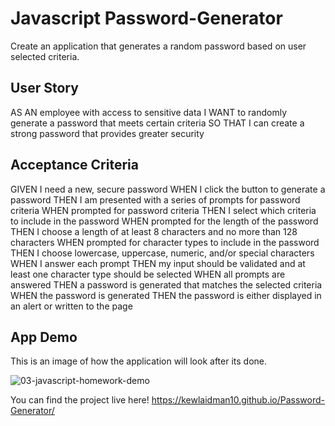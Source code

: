 # Javascript Password-Generator
Create an application that generates a random password based on user selected criteria.

## User Story 

AS AN employee with access to sensitive data
I WANT to randomly generate a password that meets certain criteria
SO THAT I can create a strong password that provides greater security

## Acceptance Criteria

GIVEN I need a new, secure password
WHEN I click the button to generate a password
THEN I am presented with a series of prompts for password criteria
WHEN prompted for password criteria
THEN I select which criteria to include in the password
WHEN prompted for the length of the password
THEN I choose a length of at least 8 characters and no more than 128 characters
WHEN prompted for character types to include in the password
THEN I choose lowercase, uppercase, numeric, and/or special characters
WHEN I answer each prompt
THEN my input should be validated and at least one character type should be selected
WHEN all prompts are answered
THEN a password is generated that matches the selected criteria
WHEN the password is generated
THEN the password is either displayed in an alert or written to the page

## App Demo

This is an image of how the application will look after its done.

![03-javascript-homework-demo](https://user-images.githubusercontent.com/94494147/146712440-d53a71de-fcd1-41a2-956f-c53c4cdef5b7.png)


You can find the project live here! https://kewlaidman10.github.io/Password-Generator/
